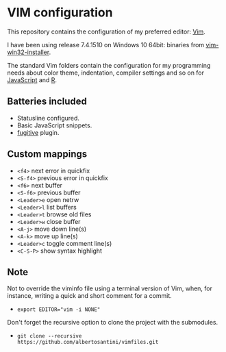 VIM configuration
=================

This repository contains the configuration of my preferred editor:
[Vim](http://www.vim.org/).

I have been using release 7.4.1510 on Windows 10 64bit: binaries from
[vim-win32-installer](https://github.com/vim/vim-win32-installer).

The standard Vim folders contain the configuration for my programming needs
about color theme, indentation, compiler settings and so on for
[JavaScript](http://nodejs.org/) and [R](http://www.r-project.org/).

## Batteries included

- Statusline configured.
- Basic JavaScript snippets.
- [fugitive](https://github.com/tpope/vim-fugitive) plugin.

## Custom mappings

- `<f4>` next error in quickfix
- `<S-f4>` previous error in quickfix
- `<f6>` next buffer
- `<S-f6>` previous buffer
- `<Leader>e` open netrw
- `<Leader>l` list buffers
- `<Leader>t` browse old files
- `<Leader>w` close buffer
- `<A-j>` move down line(s)
- `<A-k>` move up line(s)
- `<Leader>c` toggle comment line(s)
- `<C-S-P>` show syntax highlight

## Note

Not to override the viminfo file using a terminal version of Vim, when,
for instance, writing a quick and short comment for a commit.

- `export EDITOR="vim -i NONE"`

Don't forget the recursive option to clone the project with the submodules.

- `git clone --recursive https://github.com/albertosantini/vimfiles.git`

